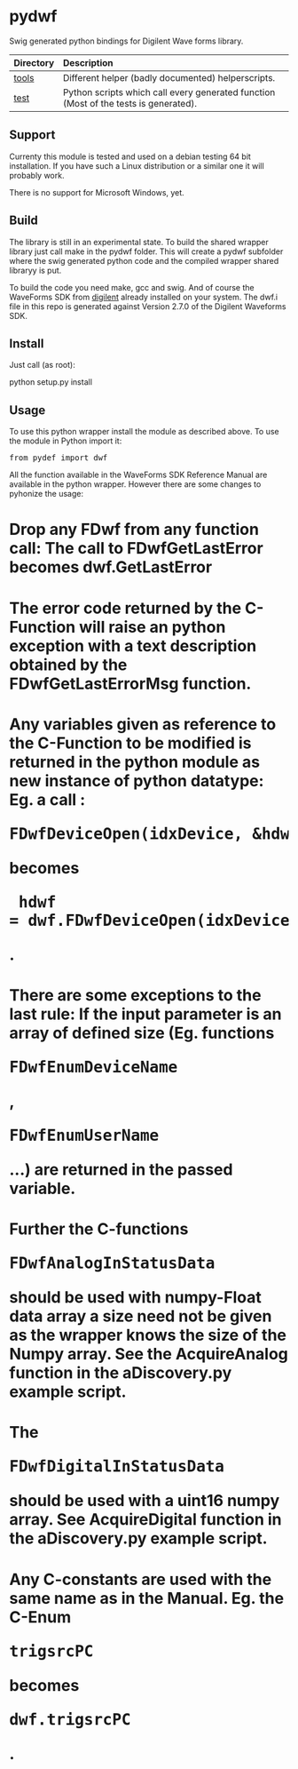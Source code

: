 pydwf
=====

Swig generated python bindings for Digilent Wave forms library.

| Directory   | Description                                                                                       |
| ------------|:--------------------------------------------------------------------------------------------------|
| [tools]     | Different helper (badly documented) helperscripts.                                                |
| [test]      | Python scripts which call every generated function (Most of the tests is generated).              |


Support
-------
Currenty this module is tested and used on a debian testing 64 bit installation. If you have such a Linux distribution or a similar one it will probably work.

There is no support for Microsoft Windows, yet.

Build
-----
The library is still in an experimental state. To build the shared wrapper library just call make in the pydwf folder. This will create a pydwf subfolder where the swig generated python code and the compiled wrapper shared libraryy is put.

To build the code you need make, gcc and swig. And of course the WaveForms SDK from [digilent] already installed on your system. The dwf.i file in this repo is generated against Version 2.7.0 of the Digilent Waveforms SDK.

Install
-------
Just call (as root):

python setup.py install 

Usage
-----
To use this python wrapper install the module as described above. To use the module in Python import it:
<pre>
from pydef import dwf
</pre>
All the function available in the WaveForms SDK Reference Manual are available in the python wrapper. However there are some changes to pyhonize the usage:
# Drop any FDwf from any function call: The call to FDwfGetLastError becomes dwf.GetLastError
# The error code returned by the C-Function will raise an python exception with a text description obtained by the FDwfGetLastErrorMsg function.
# Any variables given as reference to the C-Function to be modified is returned in the python module as new instance of python datatype: Eg. a call :<pre>FDwfDeviceOpen(idxDevice, &hdwf)</pre> becomes <pre> hdwf = dwf.FDwfDeviceOpen(idxDevice)</pre>.
# There are some exceptions to the last rule: If the input parameter is an array of defined size (Eg. functions <pre>FDwfEnumDeviceName</pre>, <pre>FDwfEnumUserName</pre> ...) are returned in the passed variable.
# Further the C-functions <pre>FDwfAnalogInStatusData</pre> should be used with numpy-Float data array a size need not be given as the wrapper knows the size of the Numpy array. See the AcquireAnalog function in the aDiscovery.py example script.
# The <pre>FDwfDigitalInStatusData</pre> should be used with a uint16 numpy array. See AcquireDigital function in the aDiscovery.py example script.
# Any C-constants are used with the same name as in the Manual. Eg. the C-Enum <pre>trigsrcPC</pre> becomes <pre>dwf.trigsrcPC</pre>.



[tools]: https://github.com/tobbad/pydwf/tree/master/tools
[test]: https://github.com/tobbad/pydwf/tree/master/test
[waveforms]: http://www.digilentinc.com/Products/Detail.cfm?NavPath=2,66,849&Prod=WAVEFORMS
[digilent]: http://www.digilentinc.com/

